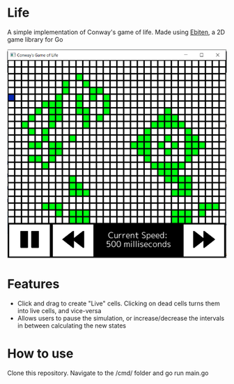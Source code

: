 # Life
A simple implementation of Conway's game of life. Made using [Ebiten](https://github.com/hajimehoshi/ebiten), a 2D game library for Go

![](assets/Life.PNG)

# Features

- Click and drag to create "Live" cells. Clicking on dead cells turns them into live cells, and vice-versa
- Allows users to pause the simulation, or increase/decrease the intervals in between calculating the new states

# How to use

Clone this repository. Navigate to the /cmd/ folder and go run main.go
